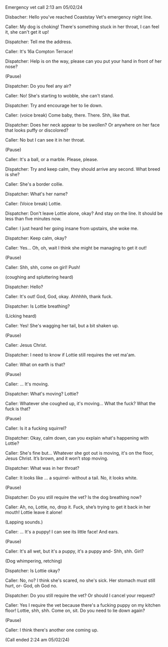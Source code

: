 Emergency vet call 2:13 am 05/02/24  
  
Disbacher: Hello you've reached Coaststay Vet's emergency night line.  
  
Caller: My dog is choking! There's something stuck in her throat, I can feel it, she can't get it up!  
  
Dispatcher: Tell me the address.  
  
Caller: It's 16a Compton Terrace!  
  
Dispatcher: Help is on the way, please can you put your hand in front of her nose?  
  
(Pause)  
  
Dispatcher: Do you feel any air?  
  
Caller: No! She's starting to wobble, she can't stand.  
  
Dispatcher: Try and encourage her to lie down.  
  
Caller: (voice break) Come baby, there. There. Shh, like that.  
  
Dispatcher: Does her neck appear to be swollen? Or anywhere on her face that looks puffy or discolored?  
  
Caller: No but I can see it in her throat.  
  
(Pause)  
  
Caller: It's a ball, or a marble. Please, please.  
  
Dispatcher: Try and keep calm, they should arrive any second. What breed is she?  
  
Caller: She's a border collie.  
  
Dispatcher: What's her name?  
  
Caller: (Voice break) Lottie.  
  
Dispatcher: Don't leave Lottie alone, okay? And stay on the line. It should be less than five minutes now.  
  
Caller: I just heard her going insane from upstairs, she woke me.  
  
Dispatcher: Keep calm, okay?  
  
Caller: Yes... Oh, oh, wait I think she might be managing to get it out!  
  
(Pause)  
  
Caller: Shh, shh, come on girl! Push!  
  
(coughing and spluttering heard)  
  
Dispatcher: Hello?  
  
Caller: It's out! God, God, okay. Ahhhhh, thank fuck.  
  
Dispatcher: Is Lottie breathing?  
  
(Licking heard)  
  
Caller: Yes! She's wagging her tail, but a bit shaken up.  
  
(Pause)  
  
Caller: Jesus Christ.  
  
Dispatcher: I need to know if Lottie still requires the vet ma'am.  
  
Caller: What on earth is that?  
  
(Pause)  
  
Caller: ... It's moving.  
  
Dispatcher: What's moving? Lottie?  
  
Caller: Whatever she coughed up, it's moving... What the fuck? What the fuck is that?  
  
(Pause)  
  
Caller: Is it a fucking squirrel?  
  
Dispatcher: Okay, calm down, can you explain what's happening with Lottie?  
  
Caller: She's fine but... Whatever she got out is moving, it's on the floor, Jesus Christ. It’s brown, and it won’t stop moving.  
  
Dispatcher: What was in her throat?  
  
Caller: It looks like ... a squirrel- without a tail. No, it looks white.  
  
(Pause)  
  
Dispatcher: Do you still require the vet? Is the dog breathing now?  
  
Caller: Ah, no, Lottie, no, drop it. Fuck, she’s trying to get it back in her mouth! Lottie leave it alone!  
  
(Lapping sounds.)  
  
Caller: … It's a puppy! I can see its little face! And ears.  
  
(Pause)  
  
Caller: It's all wet, but it's a puppy, it's a puppy and- Shh, shh. Girl?  
  
(Dog whimpering, retching)  
  
Dispatcher: Is Lottie okay?  
  
Caller: No, no? I think she's scared, no she's sick. Her stomach must still hurt, or- God, oh God no.  
  
Dispatcher: Do you still require the vet? Or should I cancel your request?  
  
Caller: Yes I require the vet because there's a fucking puppy on my kitchen floor! Lottie, shh, shh. Come on, sit. Do you need to lie down again?  
  
(Pause)  
  
Caller: I think there's another one coming up.  
  
(Call ended 2:24 am 05/02/24)